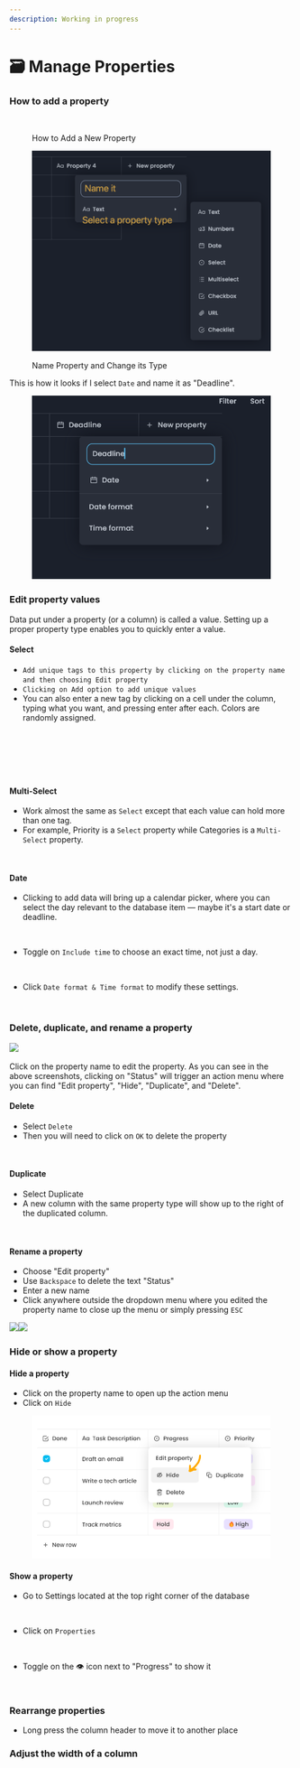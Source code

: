 ```yaml
---
description: Working in progress
---
```


# 🗃 Manage Properties

### How to add a property

<figure><img src="../../../.gitbook/assets/image (8) (1).png" alt=""><figcaption><p>How to Add a New Property</p></figcaption></figure>

<figure><img src="../../../.gitbook/assets/image (2) (1) (1).png" alt=""><figcaption><p>Name Property and Change its Type</p></figcaption></figure>

This is how it looks if I select `Date` and name it as "Deadline".

<figure><img src="../../../.gitbook/assets/image (1) (1) (1).png" alt=""><figcaption></figcaption></figure>

### Edit property values

Data put under a property (or a column) is called a value. Setting up a proper property type enables you to quickly enter a value.&#x20;

#### Select

* `Add unique tags to this property by clicking on the property name and then choosing Edit property`
* `Clicking on Add option to add unique values`
* &#x20;You can also enter a new tag by clicking on a cell under the column, typing what you want, and pressing enter after each. Colors are randomly assigned.

<figure><img src="../../../.gitbook/assets/image (10) (3) (1).png" alt=""><figcaption></figcaption></figure>

<figure><img src="../../../.gitbook/assets/image (3) (2) (2).png" alt=""><figcaption></figcaption></figure>

<figure><img src="../../../.gitbook/assets/image (17).png" alt=""><figcaption></figcaption></figure>



#### Multi-Select

* Work almost the same as `Select` except that each value can hold more than one tag.
* For example, Priority is a `Select` property while Categories is a `Multi-Select` property.

<figure><img src="../../../.gitbook/assets/image (18) (1).png" alt=""><figcaption></figcaption></figure>

#### Date

* Clicking to add data will bring up a calendar picker, where you can select the day relevant to the database item — maybe it's a start date or deadline.

<figure><img src="../../../.gitbook/assets/image (16).png" alt=""><figcaption></figcaption></figure>

* Toggle on `Include time` to choose an exact time, not just a day.

<figure><img src="../../../.gitbook/assets/image (19) (1).png" alt=""><figcaption></figcaption></figure>

* Click `Date format & Time format` to modify these settings.

<figure><img src="../../../.gitbook/assets/image (14).png" alt=""><figcaption></figcaption></figure>

### Delete, duplicate, and rename a property

<img src="../../../.gitbook/assets/image (10) (3) (1) (1).png" alt="" data-size="original">![](<../../../.gitbook/assets/image (11).png>)

Click on the property name to edit the property. As you can see in the above screenshots, clicking on "Status" will trigger an action menu where you can find "Edit property", "Hide", "Duplicate", and "Delete".



#### **Delete**

* Select `Delete`&#x20;
* Then you will need to click on `OK` to delete the property

<figure><img src="../../../.gitbook/assets/image (5) (2) (1).png" alt=""><figcaption></figcaption></figure>

#### **Duplicate**

* Select Duplicate
* A new column with the same property type will show up to the right of the duplicated column.

<figure><img src="../../../.gitbook/assets/image (6) (2).png" alt=""><figcaption></figcaption></figure>

#### **Rename a property**

* Choose "Edit property"
* Use `Backspace` to delete the text "Status"&#x20;
* Enter a new name&#x20;
* Click anywhere outside the dropdown menu where you edited the property name to close up the menu or simply pressing `ESC`

![](<../../../.gitbook/assets/image (3) (2) (1).png>)![](<../../../.gitbook/assets/image (4) (2).png>)



### Hide or show a property

#### **Hide a property**

* Click on the property name to open up the action menu
* Click on `Hide`

<figure><img src="../../../.gitbook/assets/image (2) (3) (1).png" alt=""><figcaption></figcaption></figure>

#### **Show a property**

* Go to Settings located at the top right corner of the database

<figure><img src="../../../.gitbook/assets/image (1) (3) (1).png" alt=""><figcaption></figcaption></figure>

* Click on `Properties`

<figure><img src="../../../.gitbook/assets/image (7) (2) (1) (1).png" alt=""><figcaption></figcaption></figure>

* Toggle on the 👁️ icon next to "Progress" to show it

<figure><img src="../../../.gitbook/assets/image (8) (2) (1).png" alt=""><figcaption></figcaption></figure>

### Rearrange properties

* Long press the column header to move it to another place



### Adjust the width of a column

<figure><img src="../../../.gitbook/assets/column_rearrange (1).gif" alt=""><figcaption></figcaption></figure>
